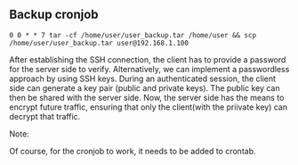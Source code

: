 ## Backup cronjob

`0 0 * * 7 tar -cf /home/user/user_backup.tar /home/user && scp /home/user/user_backup.tar user@192.168.1.100`

After establishing the SSH connection, the client has to provide a password for the server side to verify.
Alternatively, we can implement a passwordless approach by using SSH keys.
During an authenticated session, the client side can generate a key pair (public and private keys).
The public key can then be shared with the server side.
Now, the server side has the means to encrypt future traffic, ensuring that only the
client(with the priivate key) can decrypt that traffic.

Note:

Of course, for the cronjob to work, it needs to be added to crontab.
